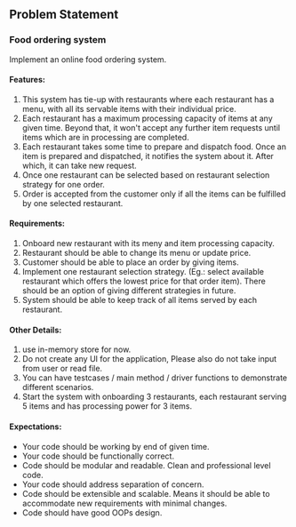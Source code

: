 ## Problem Statement
### Food ordering system 
Implement an online food ordering system.

#### Features:
1. This system has tie-up with restaurants where each restaurant has a menu, with all its servable items with their individual price.
2. Each restaurant has a maximum processing capacity of items at any given time. Beyond that, it won't accept any further item requests until items which are in processing are completed.
3. Each restaurant takes some time to prepare and dispatch food. Once an item is prepared and dispatched, it notifies the system about it. After which, it can take new request.
4. Once one restaurant can be selected based on restaurant selection strategy for one order.
5. Order is accepted from the customer only if all the items can be fulfilled by one selected restaurant.

#### Requirements:
1. Onboard new restaurant with its meny and item processing capacity.
2. Restaurant should be able to change its menu or update price.
3. Customer should be able to place an order by giving items.
4. Implement one restaurant selection strategy. (Eg.: select available restaurant which offers the lowest price for that order item). There should be an option of giving different strategies in future.
5. System should be able to keep track of all items served by each restaurant.

#### Other Details:
1. use in-memory store for now.
2. Do not create any UI for the application, Please also do not take input from user or read file.
3. You can have testcases / main method / driver functions to demonstrate different scenarios.
4. Start the system with onboarding 3 restaurants, each restaurant serving 5 items and has processing power for 3 items.

#### Expectations:
* Your code should be working by end of given time.
* Your code should be functionally correct.
* Code should be modular and readable. Clean and professional level code.
* Your code should address separation of concern.
* Code should be extensible and scalable. Means it should be able to accommodate new requirements with minimal changes.
* Code should have good OOPs design.
